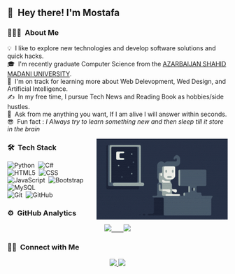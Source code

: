 ## 👋 &nbsp;Hey there! I'm Mostafa

### 👨🏻‍💻 &nbsp;About Me

💡 &nbsp;I like to explore new technologies and develop software solutions and quick hacks.\
🎓 &nbsp;I'm recently graduate Computer Science from the <a href="http://en.azaruniv.ac.ir/">AZARBAIJAN SHAHID MADANI UNIVERSITY</a>.\
🌱 &nbsp;I'm on track for learning more about Web Delevopment, Wed Design, and Artificial Intelligence.\
✍️ &nbsp;In my free time, I pursue Tech News and Reading Book as hobbies/side hustles.\
💬 &nbsp;Ask from me anything you want, If I am alive I will answer within seconds.\
😎 &nbsp;Fun fact : *I Always try to learn something new and then sleep till it store in the brain* 
<!-- 📄 &nbsp;Please have a look at my [Résumé](https://www.adityavsingh.com/resume.html) for more details about me. I'm open to feedback and suggestions! --->

<img alt="Night Coding" src="https://raw.githubusercontent.com/AVS1508/AVS1508/master/assets/Night-Coding.gif" align="right"/>

<h3> 🛠 &nbsp;Tech Stack</h3>

  ![Python](https://img.shields.io/badge/-Python-333333?style=flat&logo=python)&nbsp;
  ![C#](https://img.shields.io/badge/-Csharp-333333?style=flat&logo=C%2B%2B&logoColor=00599C)&nbsp;
  <br/>
  ![HTML5](https://img.shields.io/badge/-HTML5-333333?style=flat&logo=HTML5)&nbsp;
  ![CSS](https://img.shields.io/badge/-CSS-333333?style=flat&logo=CSS3&logoColor=1572B6)&nbsp;
  ![JavaScript](https://img.shields.io/badge/-JavaScript-333333?style=flat&logo=javascript)&nbsp;
  ![Bootstrap](https://img.shields.io/badge/-Bootstrap-333333?style=flat&logo=bootstrap&logoColor=563D7C)&nbsp;
  <br/>
  ![MySQL](https://img.shields.io/badge/-MSSQL-333333?style=flat&logo=mysql)&nbsp;
  <br/>
  ![Git](https://img.shields.io/badge/-Git-333333?style=flat&logo=git)&nbsp;
  ![GitHub](https://img.shields.io/badge/-GitHub-333333?style=flat&logo=github)&nbsp;
  <br/>

### ⚙️ &nbsp;GitHub Analytics

<p align="center">
<a href="https://github.com/MostafaCs1">
  <img height="180em" src="https://github-readme-stats-eight-theta.vercel.app/api?username=MostafaCs1&show_icons=true&theme=algolia&include_all_commits=true&count_private=true"/>&nbsp;&nbsp;&nbsp;&nbsp;&nbsp;&nbsp;
  <img height="180em" src="https://github-readme-stats-eight-theta.vercel.app/api/top-langs/?username=MostafaCs1&layout=compact&langs_count=8&theme=algolia"/>
</a>
</p>

### 🤝🏻 &nbsp;Connect with Me

<p align="center">
<a href="https://www.linkedin.com/in/mostafa-mortezapour-b57704195/">
  <img src="https://img.shields.io/badge/-Mostafa%20Mortezapour-0077B5?style=flat&logo=Linkedin&logoColor=white"/>
</a>
<a href="mailto:mostafamortezapour1@gmail.com"><img src="https://img.shields.io/badge/-mostafamortezapour1@gmail.com-D14836?style=flat&logo=Gmail&logoColor=white"/></a>
<!--<a href="https://instagram.com/adityavs_"><img src="https://img.shields.io/badge/-@adityavs__-E4405F?style=flat&logo=Instagram&logoColor=white"/></a>-->
</p>

